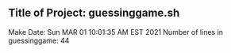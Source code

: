 ## Title of Project: guessinggame.sh
 Make Date:
  Sun MAR 01 10:01:35 AM EST 2021
  Number of lines in guessinggame:
  44